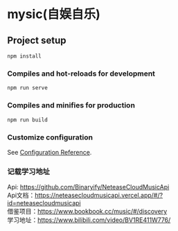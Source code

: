 # mysic(自娱自乐)

## Project setup
```
npm install
```

### Compiles and hot-reloads for development
```
npm run serve
```

### Compiles and minifies for production
```
npm run build
```

### Customize configuration
See [Configuration Reference](https://cli.vuejs.org/config/).

### 记载学习地址
Api: https://github.com/Binaryify/NeteaseCloudMusicApi<br>
Api文档：https://neteasecloudmusicapi.vercel.app/#/?id=neteasecloudmusicapi<br>
借鉴项目：https://www.bookbook.cc/music/#/discovery <br>
学习地址：https://www.bilibili.com/video/BV1RE411W776/